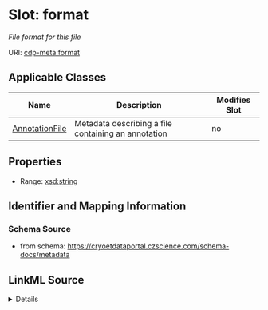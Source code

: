 # Slot: format


_File format for this file_



URI: [cdp-meta:format](https://cryoetdataportal.czscience.com/schema/metadata/format)



<!-- no inheritance hierarchy -->




## Applicable Classes

| Name | Description | Modifies Slot |
| --- | --- | --- |
[AnnotationFile](AnnotationFile.md) | Metadata describing a file containing an annotation |  no  |







## Properties

* Range: [xsd:string](http://www.w3.org/2001/XMLSchema#string)





## Identifier and Mapping Information







### Schema Source


* from schema: https://cryoetdataportal.czscience.com/schema-docs/metadata




## LinkML Source

<details>
```yaml
name: format
description: File format for this file
from_schema: https://cryoetdataportal.czscience.com/schema-docs/metadata
exact_mappings:
- cdp-common:annotation_file_format
rank: 1000
alias: format
owner: AnnotationFile
domain_of:
- AnnotationFile
range: string
inlined: true
inlined_as_list: true

```
</details>
